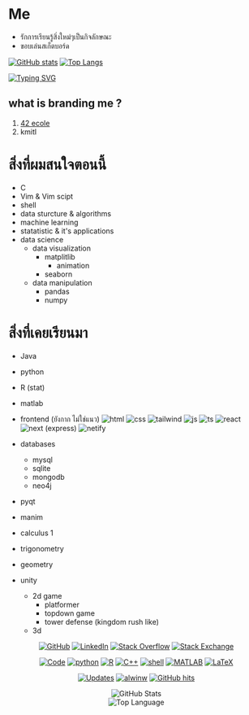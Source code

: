 # Me
- รักการเรียนรู้สิ่งใหม่ๆเป็นกิจลักษณะ
- ขอบเล่นสเก็ตบอร์ด

[![GitHub stats](https://github-readme-stats.vercel.app/api?username=Yayawak)](https://github.com/anuraghazra/github-readme-stats)
[![Top Langs](https://github-readme-stats.vercel.app/api/top-langs/?username=Yaywak&langs_count=8)](https://github.com/anuraghazra/github-readme-stats)

<a href="https://git.io/typing-svg"><img src="https://readme-typing-svg.demolab.com?font=Fira+Code&pause=1000&color=16AC20&center=true&vCenter=true&width=435&lines=I+love+data+science;Watch+me+!" alt="Typing SVG" /></a>

## what is branding me ?
1. [42 ecole](https://github.com/Yayawak/42Bangkok)
2. <a href="https://github.com/Yayawak/kmitl" style="backgrond-color:orange; text-decoration: none;">kmitl</a>
 
# สิ่งที่ผมสนใจตอนนี้
- C 
- Vim & Vim scipt
- shell 
- data sturcture & algorithms
- machine learning
- statatistic & it's applications
- data science
  - data visualization
      - matplitlib
          - animation
      - seaborn
  - data manipulation
    - pandas
    - numpy

# สิ่งที่เคยเรียนมา
- Java
- python
- R (stat)
- matlab
- frontend (ยังกาก ไม่ใช่แนว)
  ![html](https://camo.githubusercontent.com/9a7c8c4ee62739436a191706be9f786a813dc377ce778522da198cb94874dc22/68747470733a2f2f696d672e736869656c64732e696f2f62616467652f2d48544d4c352d2532334534344432373f7374796c653d666c61742d737175617265266c6f676f3d68746d6c35266c6f676f436f6c6f723d666666666666)
  ![css](https://camo.githubusercontent.com/19d98ab99fe0a1a5c00ef27920be3ada8548f2476877db0598960ac2a5f8788d/68747470733a2f2f696d672e736869656c64732e696f2f62616467652f2d435353332d2532333135373242363f7374796c653d666c61742d737175617265266c6f676f3d63737333)
  ![tailwind](https://camo.githubusercontent.com/0ab5db971cb59d26c31c7cb5e6361f4b3d57893bb25f59ef9b44d04cd64ef76a/68747470733a2f2f696d672e736869656c64732e696f2f62616467652f2d5461696c77696e644373732d2532333161323032633f7374796c653d666c61742d737175617265266c6f676f3d7461696c77696e642d637373)
  ![js](https://camo.githubusercontent.com/a1309b252e82434062012a8073fa9fc1416a96289b7ca11555577b9fbe1cf03e/68747470733a2f2f696d672e736869656c64732e696f2f62616467652f2d4a6176615363726970742d2532334637444631433f7374796c653d666c61742d737175617265266c6f676f3d6a617661736372697074266c6f676f436f6c6f723d303030303030266c6162656c436f6c6f723d25323346374446314326636f6c6f723d253233464643453541)
  ![ts](https://camo.githubusercontent.com/d60afb008bc0bcde7ea8720637928cb02c0f9a6d795dad7382f688a17e7515de/68747470733a2f2f696d672e736869656c64732e696f2f62616467652f2d547970655363726970742d3030374143433f7374796c653d666c61742d737175617265266c6f676f3d74797065736372697074266c6f676f436f6c6f723d7768697465)
![react](https://camo.githubusercontent.com/32f7eabbb5fe286fbef8c54edd4e11e30722216a79c104f49289c310fb11494b/68747470733a2f2f696d672e736869656c64732e696f2f62616467652f2d52656163742d2532333238324333343f7374796c653d666c61742d737175617265266c6f676f3d7265616374)
![next](https://camo.githubusercontent.com/34869d140a9d5b4485c467a67346c6ecf8e91113894c5b726c9c801587180dc8/68747470733a2f2f696d672e736869656c64732e696f2f62616467652f2d4e7578742e6a732d2532333238324333343f7374796c653d666c61742d737175617265266c6f676f3d6e757874646f746a73)
(express)
![netify](https://camo.githubusercontent.com/ee1f8efa669af5258733fc36705130a56fd7d8afc36f4aee553dd96aca4bac0a/68747470733a2f2f696d672e736869656c64732e696f2f62616467652f2d4e65746c6966792d2532333030433742373f7374796c653d666c61742d737175617265266c6f676f3d6e65746c696679266c6f676f436f6c6f723d666666666666)
- databases
   - mysql
   - sqlite
   - mongodb
   - neo4j

- pyqt
- manim
- calculus 1
- trigonometry
- geometry
- unity
  - 2d game
    - platformer
    - topdown game
    - tower defense (kingdom rush like)
  - 3d
    
    
<p align="center">
    <a href="https://github.com/Yayawak" target="_blank"><img alt="GitHub" src="https://img.shields.io/badge/-@Yayawak-181717?style=flat-square&logo=GitHub&logoColor=white"></a>
    <a href="https://www.linkedin.com/in/Memememem" target="_blank"><img alt="LinkedIn" src="https://img.shields.io/badge/-LinkedIn-0077B5?style=flat-square&logo=Linkedin&logoColor=white"></a>
    <a href="https://stackoverflow.com/mememem" target="_blank"><img alt="Stack Overflow" src="https://img.shields.io/badge/-Stack%20Overflow-FE7A16?style=flat-square&logo=Stack-Overflow&logoColor=white"></a>
    <a href="https://stackexchange.com/mememe" target="_blank"><img alt="Stack Exchange" src="https://img.shields.io/badge/-Stack%20Exchange-1E5297?style=flat-square&logo=Stack-Exchange&logoColor=white"></a>
</p>

<p align="center">
    <a href="https://github.com/alwinw?tab=repositories" target="_blank"><img alt="Code" src="https://img.shields.io/badge/-code-000000?style=flat-square&logo=Plex&logoColor=white"></a>
    <a href="https://github.com/Yayawak?tab=repositories&language=python" target="_blank"><img alt="python" src="https://img.shields.io/badge/-python-3776AB?style=flat-square&logo=Python&logoColor=white"></a>
    <a href="https://github.com/Yawawak?tab=repositories&language=r" target="_blank"><img alt="R" src="https://img.shields.io/badge/-R-276DC3?style=flat-square&logo=R&logoColor=white"></a>
    <a href="https://github.com/Yawawak?tab=repositories&language=c%2B%2B" target="_blank"><img alt="C++" src="https://img.shields.io/badge/-C%2B%2B-00599C?style=flat-square&logo=C%2B%2B&logoColor=white"></a>
    <a href="https://github.com/Yawawak?tab=repositories&language=shell" target="_blank"><img alt="shell" src="https://img.shields.io/badge/-shell-5391FE?style=flat-square&logo=PowerShell&logoColor=white"></a>
    <a href="https://github.com/Yawawak?tab=repositories&language=matlab" target="_blank"><img alt="MATLAB" src="https://img.shields.io/badge/-MATLAB-0076A8?style=flat-square&logo=Mathworks&logoColor=white"></a>
    <a href="https://github.com/Yawawak?tab=repositories&language=TeX" target="_blank"><img alt="LaTeX" src="https://img.shields.io/badge/-LaTeX-008080?style=flat-square&logo=LaTeX&logoColor=white"></a>
</p>

<p align="center">
    <a href="https://github.com/Yayawak?tab=followers" target="_blank"><img alt="Updates" src="https://img.shields.io/badge/--000000?style=flat-square&logo=RSS&logoColor=white"></a>
    <a href="https://github.com/Yayawak" target="_blank"><img alt="alwinw" src="https://badges.pufler.dev/visits/alwinw/alwinw?logo=GitHub&label=visits&color=success&logoColor=white&style=flat-square"/></a>
    <!--<a href="https://github.com/Yayawak" target="_blank"><img alt="profile hits" src="https://img.shields.io/jsdelivr/gh/hw/alwinw/alwinw?label=hits&style=flat-square"></a>-->
    <a href="https://github.com/Yayawak/Yayawak" target="_blank"><img alt="GitHub hits" src="https://img.shields.io/github/last-commit/alwinw/alwinw?label=profile%20updated&style=flat-square"></a>
</p>



<p align="center">
    <img alt = "GitHub Stats" src="https://github-readme-stats.vercel.app/api?username=Yayawak&show_icons=true&hide=issues&icon_color=000000&hide_border=true&title_color=5391FE&text_color=555">
    <br>
    <img alt = "Top Language" src="https://github-readme-stats.vercel.app/api/top-langs/?username=Yayawak&hide=html,&hide_border=true&title_color=5391FE&text_color=555"
</p>
</details>


